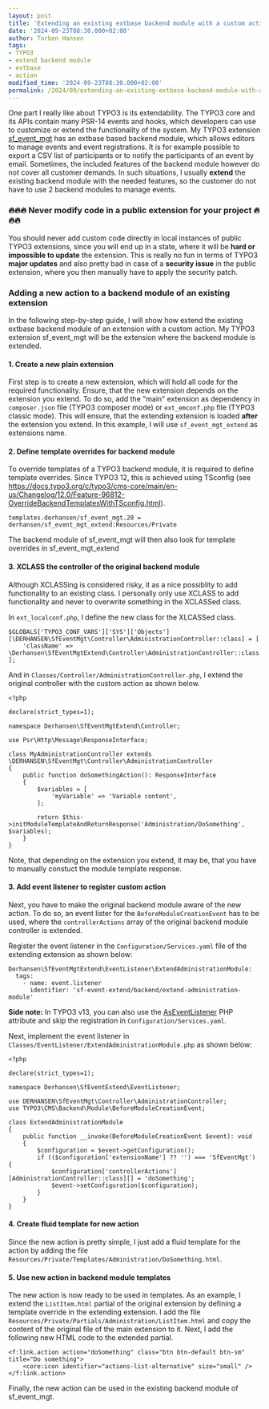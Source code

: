 ```yaml
---
layout: post
title: 'Extending an existing extbase backend module with a custom action in TYPO3 v12+'
date: '2024-09-23T08:30.000+02:00'
author: Torben Hansen
tags:
- TYPO3
- extend backend module
- extbase
- action
modified_time: '2024-09-23T08:30.000+02:00'
permalink: /2024/09/extending-an-existing-extbase-backend-module-with-a-custom-action-in-typo3.html
---
```


One part I really like about TYPO3 is its extendability. The TYPO3 core and its APIs contain many PSR-14 events 
and hooks, which developers can use to customize or extend the functionality of the system. My TYPO3 extension 
[sf_event_mgt](https://extensions.typo3.org/extension/sf_event_mgt/) has an extbase based backend module, which 
allows editors to manage events and event registrations. It is for example possible to export a CSV list of 
participants or to notify the participants of an event by email. Sometimes, the included features of the backend 
module however do not cover all customer demands. In such situations, I usually **extend** the existing backend 
module with the needed features, so the customer do not have to use 2 backend modules to manage events.

<div class="alert-warning">
    <h3>🔥🔥🔥 Never modify code in a public extension for your project 🔥🔥🔥</h3>
    You should never add custom code directly in local instances of public TYPO3 extensions, since you will end up  
    in a state, where it will be <strong>hard or impossible to update</strong> the extension. This is really no fun  
    in terms of TYPO3 <strong>major updates</strong> and also pretty bad in case of a <strong>security issue</strong> 
    in the public extension, where you then manually have to apply the security patch.
</div>

### Adding a new action to a backend module of an existing extension

In the following step-by-step guide, I will show how extend the existing extbase backend module of an extension 
with a custom action. My TYPO3 extension sf_event_mgt will be the extension where the backend module is extended.

#### 1. Create a new plain extension

First step is to create a new extension, which will hold all code for the required functionality. Ensure, that the 
new extension depends on the extension you extend. To do so, add the "main" extension as dependency in 
`composer.json` file (TYPO3 composer mode) or `ext_emconf.php` file (TYPO3 classic mode). This will ensure, that the 
extending extension is loaded **after** the extension you extend. In this example, I will use `sf_event_mgt_extend` as 
extensions name.

#### 2. Define template overrides for backend module

To override templates of a TYPO3 backend module, it is required to define template overrides. Since TYPO3 12, this 
is achieved using TSconfig (see https://docs.typo3.org/c/typo3/cms-core/main/en-us/Changelog/12.0/Feature-96812-OverrideBackendTemplatesWithTSconfig.html).

```
templates.derhansen/sf_event_mgt.20 = derhansen/sf_event_mgt_extend:Resources/Private
```

The backend module of sf_event_mgt will then also look for template overrides in sf_event_mgt_extend

#### 3. XCLASS the controller of the original backend module

Although XCLASSing is considered risky, it as a nice possiblity to add functionality to an existing class. I 
personally only use XCLASS to add functionality and never to overwrite something in the XCLASSed class.

In `ext_localconf.php`, I define the new class for the XLCASSed class.

```
$GLOBALS['TYPO3_CONF_VARS']['SYS']['Objects'][\DERHANSEN\SfEventMgt\Controller\AdministrationController::class] = [
    'className' => \Derhansen\SfEventMgtExtend\Controller\AdministrationController::class
];
```

And in `Classes/Controller/AdministrationController.php`, I extend the original controller with the custom action as 
shown below.

```
<?php

declare(strict_types=1);

namespace Derhansen\SfEventMgtExtend\Controller;

use Psr\Http\Message\ResponseInterface;

class MyAdministrationController extends \DERHANSEN\SfEventMgt\Controller\AdministrationController
{
    public function doSomethingAction(): ResponseInterface
    {
        $variables = [
            'myVariable' => 'Variable content',
        ];

        return $this->initModuleTemplateAndReturnResponse('Administration/DoSomething', $variables);
    }
}
```

Note, that depending on the extension you extend, it may be, that you have to manually constuct the module template 
response.

#### 3. Add event listener to register custom action

Next, you have to make the original backend module aware of the new action. To do so, an event lister for the 
`BeforeModuleCreationEvent` has to be used, where the `controllerActions` array of the original backend module 
controller is extended.

Register the event listener in the `Configuration/Services.yaml` file of the extending extension as shown below:

```
Derhansen\SfEventMgtExtend\EventListener\ExtendAdministrationModule:
  tags:
    - name: event.listener
      identifier: 'sf-event-extend/backend/extend-administration-module'
```

**Side note:** In TYPO3 v13, you can also use the [AsEventListener](https://api.typo3.org/main/classes/TYPO3-CMS-Core-Attribute-AsEventListener.html) 
PHP attribute and skip the registration in `Configuration/Services.yaml`.

Next, implement the event listener in `Classes/EventListener/ExtendAdministrationModule.php` as shown below:

```
<?php

declare(strict_types=1);

namespace Derhansen\SfEventExtend\EventListener;

use DERHANSEN\SfEventMgt\Controller\AdministrationController;
use TYPO3\CMS\Backend\Module\BeforeModuleCreationEvent;

class ExtendAdministrationModule
{
    public function __invoke(BeforeModuleCreationEvent $event): void
    {
        $configuration = $event->getConfiguration();
        if (($configuration['extensionName'] ?? '') === 'SfEventMgt') {
            $configuration['controllerActions'][AdministrationController::class][] = 'doSomething';
            $event->setConfiguration($configuration);
        }
    }
}
```

#### 4. Create fluid template for new action

Since the new action is pretty simple, I just add a fluid template for the action by adding the file 
`Resources/Private/Templates/Administration/DoSomething.html`.

#### 5. Use new action in backend module templates

The new action is now ready to be used in templates. As an example, I extend the `ListItem.html` partial of the 
original extension by defining a template override in the extending extension. I add the file 
`Resources/Private/Partials/Administration/ListItem.html` and copy the content of the original file of the main 
extension to it. Next, I add the following new HTML code to the extended partial.

```
<f:link.action action="doSomething" class="btn btn-default btn-sm" title="Do something">
    <core:icon identifier="actions-list-alternative" size="small" />
</f:link.action>
```

Finally, the new action can be used in the existing backend module of sf_event_mgt. 

